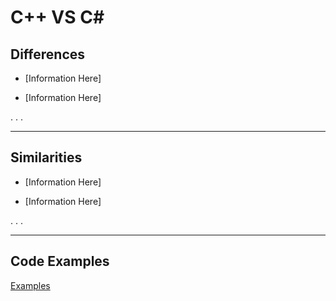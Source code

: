 # C++ VS C#

## Differences

* [Information Here]

* [Information Here]

.
.
.

_____________________________________________________________________________________________________________________________________________

## Similarities

* [Information Here]

* [Information Here]

.
.
.

_____________________________________________________________________________________________________________________________________________

## Code Examples
[Examples](https://github.com/nasz8f/4330-7330_Final_Project/blob/master/Code_Examples.md)
